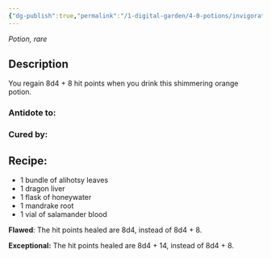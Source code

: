 ```yaml
---
{"dg-publish":true,"permalink":"/1-digital-garden/4-0-potions/invigoration-draught/","tags":["#potion","extracurricular"]}
---
```


*Potion, rare* 

## Description

You regain 8d4 + 8 hit points when you drink this shimmering orange potion.

### Antidote to: 


### Cured by:


## Recipe:

- 1 bundle of alihotsy leaves
- 1 dragon liver
- 1 flask of honeywater
- 1 mandrake root
- 1 vial of salamander blood

**Flawed**:
The hit points healed are 8d4, instead of 8d4 + 8.

**Exceptional:** 
The hit points healed are 8d4 + 14, instead of 8d4 + 8.